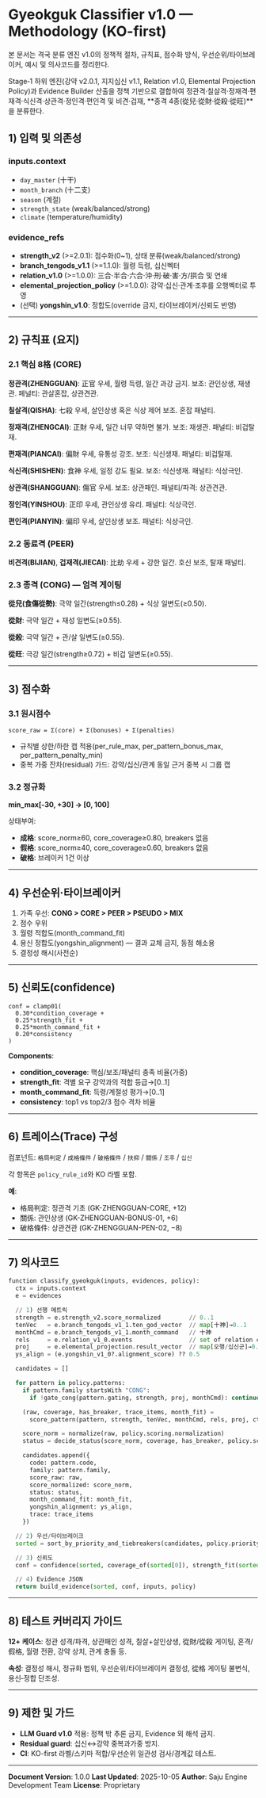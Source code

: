 # Gyeokguk Classifier v1.0 — Methodology (KO-first)

본 문서는 격국 분류 엔진 v1.0의 정책적 절차, 규칙표, 점수화 방식, 우선순위/타이브레이커, 예시 및 의사코드를 정리한다.

Stage‑1 하위 엔진(강약 v2.0.1, 지지십신 v1.1, Relation v1.0, Elemental Projection Policy)과 Evidence Builder 산출을 정책 기반으로 결합하여 정관격·칠살격·정재격·편재격·식신격·상관격·정인격·편인격 및 비견·겁재, **종격 4종(從兒·從財·從殺·從旺)**을 분류한다.

## 1) 입력 및 의존성

### inputs.context
- `day_master` (十干)
- `month_branch` (十二支)
- `season` (계절)
- `strength_state` (weak/balanced/strong)
- `climate` (temperature/humidity)

### evidence_refs
- **strength_v2** (>=2.0.1): 점수화(0~1), 상태 분류(weak/balanced/strong)
- **branch_tengods_v1.1** (>=1.1.0): 월령 득령, 십신벡터
- **relation_v1.0** (>=1.0.0): 三合·半合·六合·沖·刑·破·害·方/拱合 및 연쇄
- **elemental_projection_policy** (>=1.0.0): 강약·십신·관계·조후를 오행벡터로 투영
- (선택) **yongshin_v1.0**: 정합도(override 금지, 타이브레이커/신뢰도 반영)

---

## 2) 규칙표 (요지)

### 2.1 핵심 8格 (CORE)

**정관격(ZHENGGUAN)**: 正官 우세, 월령 득령, 일간 과강 금지. 보조: 관인상생, 재생관. 페널티: 관살혼잡, 상관견관.

**칠살격(QISHA)**: 七殺 우세, 살인상생 혹은 식상 제어 보조. 혼잡 패널티.

**정재격(ZHENGCAI)**: 正財 우세, 일간 너무 약하면 불가. 보조: 재생관. 패널티: 비겁탈재.

**편재격(PIANCAI)**: 偏財 우세, 유통성 강조. 보조: 식신생재. 패널티: 비겁탈재.

**식신격(SHISHEN)**: 食神 우세, 일정 강도 필요. 보조: 식신생재. 패널티: 식상극인.

**상관격(SHANGGUAN)**: 傷官 우세. 보조: 상관패인. 패널티/파격: 상관견관.

**정인격(YINSHOU)**: 正印 우세, 관인상생 유리. 패널티: 식상극인.

**편인격(PIANYIN)**: 偏印 우세, 살인상생 보조. 패널티: 식상극인.

### 2.2 동료격 (PEER)

**비견격(BIJIAN)**, **겁재격(JIECAI)**: 比劫 우세 + 강한 일간. 호신 보조, 탈재 패널티.

### 2.3 종격 (CONG) — 엄격 게이팅

**從兒(食傷從勢)**: 극약 일간(strength≤0.28) + 식상 일변도(≥0.50).

**從財**: 극약 일간 + 재성 일변도(≥0.55).

**從殺**: 극약 일간 + 관/살 일변도(≥0.55).

**從旺**: 극강 일간(strength≥0.72) + 비겁 일변도(≥0.55).

---

## 3) 점수화

### 3.1 원시점수

```
score_raw = Σ(core) + Σ(bonuses) + Σ(penalties)
```

- 규칙별 상한/하한 캡 적용(per_rule_max, per_pattern_bonus_max, per_pattern_penalty_min)
- 중복 가중 잔차(residual) 가드: 강약/십신/관계 동일 근거 중복 시 그룹 캡

### 3.2 정규화

**min_max[-30, +30] → [0, 100]**

상태부여:
- **成格**: score_norm≥60, core_coverage≥0.80, breakers 없음
- **假格**: score_norm≥40, core_coverage≥0.60, breakers 없음
- **破格**: 브레이커 1건 이상

---

## 4) 우선순위·타이브레이커

1. 가족 우선: **CONG > CORE > PEER > PSEUDO > MIX**
2. 점수 우위
3. 월령 적합도(month_command_fit)
4. 용신 정합도(yongshin_alignment) — 결과 교체 금지, 동점 해소용
5. 결정성 해시(사전순)

---

## 5) 신뢰도(confidence)

```
conf = clamp01(
  0.30*condition_coverage +
  0.25*strength_fit +
  0.25*month_command_fit +
  0.20*consistency
)
```

**Components**:
- **condition_coverage**: 핵심/보조/패널티 충족 비율(가중)
- **strength_fit**: 격별 요구 강약과의 적합 등급→[0..1]
- **month_command_fit**: 득령/계절성 평가→[0..1]
- **consistency**: top1 vs top2/3 점수 격차 비율

---

## 6) 트레이스(Trace) 구성

컴포넌트: `格局判定` / `成格條件` / `破格條件` / `扶抑` / `關係` / `조후` / `십신`

각 항목은 `policy_rule_id`와 KO 라벨 포함.

**예**:
- 格局判定: 정관격 기초 (GK-ZHENGGUAN-CORE, +12)
- 關係: 관인상생 (GK-ZHENGGUAN-BONUS-01, +6)
- 破格條件: 상관견관 (GK-ZHENGGUAN-PEN-02, −8)

---

## 7) 의사코드

```python
function classify_gyeokguk(inputs, evidences, policy):
  ctx = inputs.context
  e = evidences

  // 1) 선행 메트릭
  strength = e.strength_v2.score_normalized        // 0..1
  tenVec   = e.branch_tengods_v1_1.ten_god_vector  // map[十神]→0..1
  monthCmd = e.branch_tengods_v1_1.month_command   // 十神
  rels     = e.relation_v1_0.events                // set of relation codes
  proj     = e.elemental_projection.result_vector  // map[오행/십신군]→0..1
  ys_align = (e.yongshin_v1_0?.alignment_score) ?? 0.5

  candidates = []

  for pattern in policy.patterns:
    if pattern.family startsWith "CONG":
      if !gate_cong(pattern.gating, strength, proj, monthCmd): continue

    (raw, coverage, has_breaker, trace_items, month_fit) =
      score_pattern(pattern, strength, tenVec, monthCmd, rels, proj, ctx)

    score_norm = normalize(raw, policy.scoring.normalization)
    status = decide_status(score_norm, coverage, has_breaker, policy.scoring.status_thresholds)

    candidates.append({
      code: pattern.code,
      family: pattern.family,
      score_raw: raw,
      score_normalized: score_norm,
      status: status,
      month_command_fit: month_fit,
      yongshin_alignment: ys_align,
      trace: trace_items
    })

  // 2) 우선/타이브레이크
  sorted = sort_by_priority_and_tiebreakers(candidates, policy.priority, policy.tie_breakers)

  // 3) 신뢰도
  conf = confidence(sorted, coverage_of(sorted[0]), strength_fit(sorted[0]), sorted[0].month_command_fit, sorted)

  // 4) Evidence JSON
  return build_evidence(sorted, conf, inputs, policy)
```

---

## 8) 테스트 커버리지 가이드

**12+ 케이스**: 정관 성격/파격, 상관패인 성격, 칠살+살인상생, 從財/從殺 게이팅, 혼격/假格, 월령 전환, 강약 상치, 관계 충돌 등.

**속성**: 결정성 해시, 정규화 범위, 우선순위/타이브레이커 결정성, 從格 게이팅 불변식, 용신‑정합 단조성.

---

## 9) 제한 및 가드

- **LLM Guard v1.0** 적용: 정책 밖 추론 금지, Evidence 외 해석 금지.
- **Residual guard**: 십신↔강약 중복과가중 방지.
- **CI**: KO-first 라벨/스키마 적합/우선순위 일관성 검사/경계값 테스트.

---

**Document Version**: 1.0.0
**Last Updated**: 2025-10-05
**Author**: Saju Engine Development Team
**License**: Proprietary
